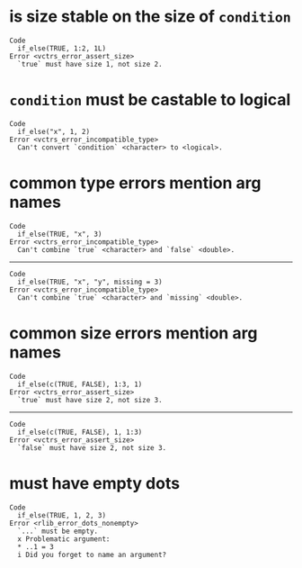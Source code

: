 # is size stable on the size of `condition`

    Code
      if_else(TRUE, 1:2, 1L)
    Error <vctrs_error_assert_size>
      `true` must have size 1, not size 2.

# `condition` must be castable to logical

    Code
      if_else("x", 1, 2)
    Error <vctrs_error_incompatible_type>
      Can't convert `condition` <character> to <logical>.

# common type errors mention arg names

    Code
      if_else(TRUE, "x", 3)
    Error <vctrs_error_incompatible_type>
      Can't combine `true` <character> and `false` <double>.

---

    Code
      if_else(TRUE, "x", "y", missing = 3)
    Error <vctrs_error_incompatible_type>
      Can't combine `true` <character> and `missing` <double>.

# common size errors mention arg names

    Code
      if_else(c(TRUE, FALSE), 1:3, 1)
    Error <vctrs_error_assert_size>
      `true` must have size 2, not size 3.

---

    Code
      if_else(c(TRUE, FALSE), 1, 1:3)
    Error <vctrs_error_assert_size>
      `false` must have size 2, not size 3.

# must have empty dots

    Code
      if_else(TRUE, 1, 2, 3)
    Error <rlib_error_dots_nonempty>
      `...` must be empty.
      x Problematic argument:
      * ..1 = 3
      i Did you forget to name an argument?

